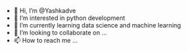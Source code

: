 - 👋 Hi, I’m @Yashkadve
- 👀 I’m interested in python development
- 🌱 I’m currently learning data science and machine learning
- 💞️ I’m looking to collaborate on ...
- 📫 How to reach me ...

<!---
Yashkadve/Yashkadve is a ✨ special ✨ repository because its `README.md` (this file) appears on your GitHub profile.
You can click the Preview link to take a look at your changes.
--->
